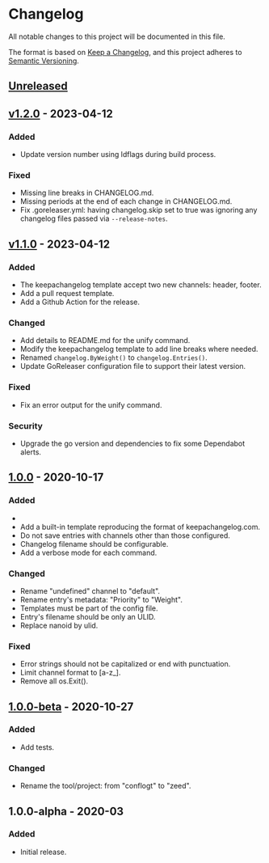 # Changelog
All notable changes to this project will be documented in this file.

The format is based on [Keep a Changelog](https://keepachangelog.com/en/1.0.0/),
and this project adheres to [Semantic Versioning](https://semver.org/spec/v2.0.0.html).

## [Unreleased](https://github.com/souhail-5/zeed/compare/main...develop)

## [v1.2.0](https://github.com/souhail-5/zeed/compare/...v1.2.0) - 2023-04-12

### Added

- Update version number using ldflags during build process.

### Fixed

- Missing line breaks in CHANGELOG.md.
- Missing periods at the end of each change in CHANGELOG.md.
- Fix .goreleaser.yml: having changelog.skip set to true was ignoring any changelog files passed via `--release-notes`.

## [v1.1.0](https://github.com/souhail-5/zeed/compare/...v1.1.0) - 2023-04-12

### Added

- The keepachangelog template accept two new channels: header, footer.
- Add a pull request template.
- Add a Github Action for the release.

### Changed

- Add details to README.md for the unify command.
- Modify the keepachangelog template to add line breaks where needed.
- Renamed `changelog.ByWeight()` to `changelog.Entries()`.
- Update GoReleaser configuration file to support their latest version.

### Fixed

- Fix an error output for the unify command.

### Security

- Upgrade the go version and dependencies to fix some Dependabot alerts.

## [1.0.0](https://github.com/souhail-5/zeed/compare/1.0.0-beta...1.0.0) - 2020-10-17

### Added
- 
- Add a built-in template reproducing the format of keepachangelog.com.
- Do not save entries with channels other than those configured.
- Changelog filename should be configurable.
- Add a verbose mode for each command.

### Changed

- Rename &#34;undefined&#34; channel to &#34;default&#34;.
- Rename entry&#39;s metadata: &#34;Priority&#34; to &#34;Weight&#34;.
- Templates must be part of the config file.
- Entry&#39;s filename should be only an ULID.
- Replace nanoid by ulid.

### Fixed

- Error strings should not be capitalized or end with punctuation.
- Limit channel format to [a-z_].
- Remove all os.Exit().

## [1.0.0-beta](https://github.com/souhail-5/zeed/compare/1.0.0-alpha...1.0.0-beta) - 2020-10-27

### Added

- Add tests.

### Changed

- Rename the tool/project: from "conflogt" to "zeed".

## 1.0.0-alpha - 2020-03

### Added

- Initial release.
